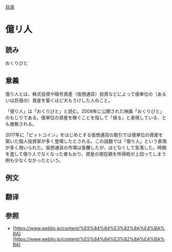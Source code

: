 [目录](./)
# 億リ人

## 読み

おくりびと

## 意義

億り人とは、株式投資や暗号資産（仮想通貨）投資などによって億単位の（あるいは巨億の）資産を築くほど大もうけした人のこと。

「億り人」は「おくりびと」と読む。2008年に公開された映画「おくりびと」のもじりである。億単位の資産を稼ぐことを指して「億る」と表現している、とも推察される。

2017年に「ビットコイン」をはじめとする仮想通貨の取引では億単位の資産を築いた個人投資家が多く登場したとされる。この話題では「億り人」という表現が多く用いられた。仮想通貨の市場は急騰したが、ほどなくして急落した。時期を逸して億り人でなくなった者もおり、資産の現在額を所得税が上回ってしまう例も少なくなかったという。 

## 例文

## 翻译

## 参照

* [https://www.weblio.jp/content/%E5%84%84%E3%82%8A%E4%BA%BA](https://www.weblio.jp/content/%E5%84%84%E3%82%8A%E4%BA%BA)